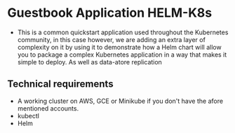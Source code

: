 # Guestbook Application HELM-K8s
 - This is a common quickstart application used throughout the Kubernetes community, in this case however, we are adding an extra layer of complexity on it by using it to demonstrate how a Helm chart will allow you to package a complex Kubernetes application in a way that makes it simple to deploy. As well as data-atore replication

 ## Technical requirements
- A working cluster on AWS, GCE or Minikube if you don't have the afore mentioned accounts.
- kubectl 
- Helm 
 
